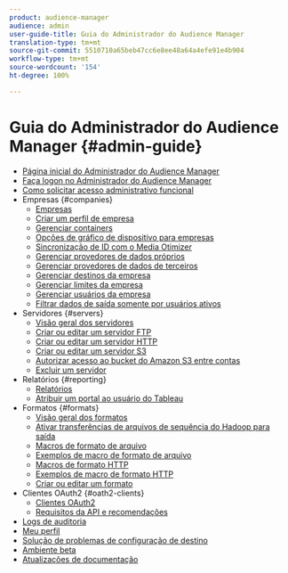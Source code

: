 ```yaml
---
product: audience-manager
audience: admin
user-guide-title: Guia do Administrador do Audience Manager
translation-type: tm+mt
source-git-commit: 5510710a65beb47cc6e8ee48a64a4efe91e4b904
workflow-type: tm+mt
source-wordcount: '154'
ht-degree: 100%

---
```



# Guia do Administrador do Audience Manager {#admin-guide}

+ [Página inicial do Administrador do Audience Manager](admin-home.md)
+ [Faça logon no Administrador do Audience Manager](admin-login.md)
+ [Como solicitar acesso administrativo funcional](admin-access.md)
+ Empresas {#companies}
   + [Empresas](companies/admin-companies-overview.md)
   + [Criar um perfil de empresa](companies/admin-manage-company-profiles.md)
   + [Gerenciar containers](companies/admin-manage-containers.md)
   + [Opções de gráfico de dispositivo para empresas](companies/admin-device-graph-options.md)
   + [Sincronização de ID com o Media Otimizer](companies/admin-amo-sync.md)
   + [Gerenciar provedores de dados próprios](companies/admin-first-party-providers.md)
   + [Gerenciar provedores de dados de terceiros](companies/admin-third-party-providers.md)
   + [Gerenciar destinos da empresa](companies/admin-manage-company-destinations.md)
   + [Gerenciar limites da empresa](companies/admin-company-limits.md)
   + [Gerenciar usuários da empresa](companies/admin-manage-company-users.md)
   + [Filtrar dados de saída somente por usuários ativos](companies/outbound-active-user-filter.md)
+ Servidores {#servers}
   + [Visão geral dos servidores](admin-servers/admin-servers.md)
   + [Criar ou editar um servidor FTP](admin-servers/create-ftp-server.md)
   + [Criar ou editar um servidor HTTP](admin-servers/create-http-server.md)
   + [Criar ou editar um servidor S3](admin-servers/create-s3-server.md)
   + [Autorizar acesso ao bucket do Amazon S3 entre contas](admin-servers/admin-authorize-s3-cross-bucket.md)
   + [Excluir um servidor](admin-servers/admin-delete-server.md)
+ Relatórios {#reporting}
   + [Relatórios](admin-reporting/admin-reporting-overview.md)
   + [Atribuir um portal ao usuário do Tableau](admin-reporting/admin-assign-tableau-user.md)
+ Formatos {#formats}
   + [Visão geral dos formatos](formats/formats.md)
   + [Ativar transferências de arquivos de sequência do Hadoop para saída](formats/enable-outbound-seq.md)
   + [Macros de formato de arquivo](formats/file-formats.md)
   + [Exemplos de macro de formato de arquivo](formats/file-format-examples.md)
   + [Macros de formato HTTP](formats/web-formats.md)
   + [Exemplos de macro de formato HTTP](formats/web-format-examples.md)
   + [Criar ou editar um formato](formats/admin-create-format.md)
+ Clientes OAuth2 {#oath2-clients}
   + [Clientes OAuth2](admin-oauth2/admin-oauth2-create-edit.md)
   + [Requisitos da API e recomendações](admin-oauth2/aam-admin-api-requirements.md)
+ [Logs de auditoria](admin-audit-logging.md)
+ [Meu perfil](admin-my-profile.md)
+ [Solução de problemas de configuração de destino](admin-destination-troubleshooting.md)
+ [Ambiente beta](admin-beta-environment.md)
+ [Atualizações de documentação](admin-doc-updates.md)

